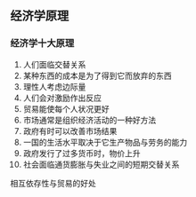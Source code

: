 ## 经济学原理

### 经济学十大原理

1. 人们面临交替关系
2. 某种东西的成本是为了得到它而放弃的东西
3. 理性人考虑边际量
4. 人们会对激励作出反应
5. 贸易能使每个人状况更好
6. 市场通常是组织经济活动的一种好方法
7. 政府有时可以改善市场结果
8. 一国的生活水平取决于它生产物品与劳务的能力
9. 政府发行了过多货币时，物价上升
10. 社会面临通货膨胀与失业之间的短期交替关系

相互依存性与贸易的好处